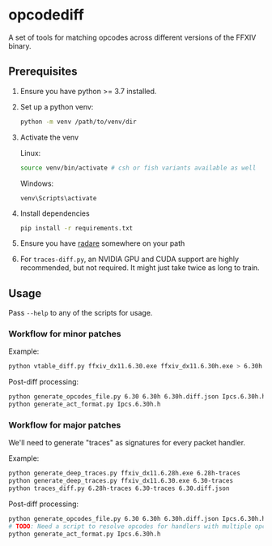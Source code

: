 # opcodediff

A set of tools for matching opcodes across different versions of the FFXIV
binary.

## Prerequisites

1. Ensure you have python >= 3.7 installed.

1. Set up a python venv:
   ```sh
   python -m venv /path/to/venv/dir
   ```

1. Activate the venv

   Linux:
   ```sh
   source venv/bin/activate # csh or fish variants available as well
   ```

   Windows:
   ```
   venv\Scripts\activate
   ```

1. Install dependencies

   ```sh
   pip install -r requirements.txt
   ```

1. Ensure you have [radare](https://github.com/radareorg/radare2) somewhere on
    your path

1. For `traces-diff.py`, an NVIDIA GPU and CUDA support are highly recommended,
   but not required. It might just take twice as long to train.

## Usage

Pass `--help` to any of the scripts for usage.

### Workflow for minor patches

Example:
```sh
python vtable_diff.py ffxiv_dx11.6.30.exe ffxiv_dx11.6.30h.exe > 6.30h.diff.json
```

Post-diff processing:
```sh
python generate_opcodes_file.py 6.30 6.30h 6.30h.diff.json Ipcs.6.30h.h
python generate_act_format.py Ipcs.6.30h.h
```

### Workflow for major patches

We'll need to generate "traces" as signatures for every packet handler.

Example:
```sh
python generate_deep_traces.py ffxiv_dx11.6.28h.exe 6.28h-traces
python generate_deep_traces.py ffxiv_dx11.6.30.exe 6.30-traces
python traces_diff.py 6.28h-traces 6.30-traces 6.30.diff.json
```

Post-diff processing:
```sh
python generate_opcodes_file.py 6.30 6.30h 6.30h.diff.json Ipcs.6.30h.h
# TODO: Need a script to resolve opcodes for handlers with multiple opcodes
python generate_act_format.py Ipcs.6.30h.h
```

###